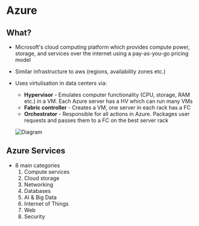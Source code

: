 # Azure

## What?
* Microsoft's cloud computing platform which provides compute power, storage, and services over the internet using a pay-as-you-go pricing model
* Similar infrastructure to aws (regions, availability zones etc.)
* Uses virtulisation in data centers via:
    * **Hypervisor** - Emulates computer functionality (CPU, storage, RAM etc.) in a VM. Each Azure server has a HV which can run many VMs
    * **Fabric controller** - Creates a VM, one server in each rack has a FC
    * **Orchestrator** - Responsible for all actions in Azure. Packages user requests and passes them to a FC on the best server rack
    
    ![Diagram](https://github.com/Assad-Zahieer/BobsProject/blob/master/Azure-compute-node.jpg)

## Azure Services
* 8 main categories
   1. Compute services
   2. Cloud storage
   3. Networking
   4. Databases
   5. AI & Big Data
   6. Internet of Things
   7. Web
   8. Security
